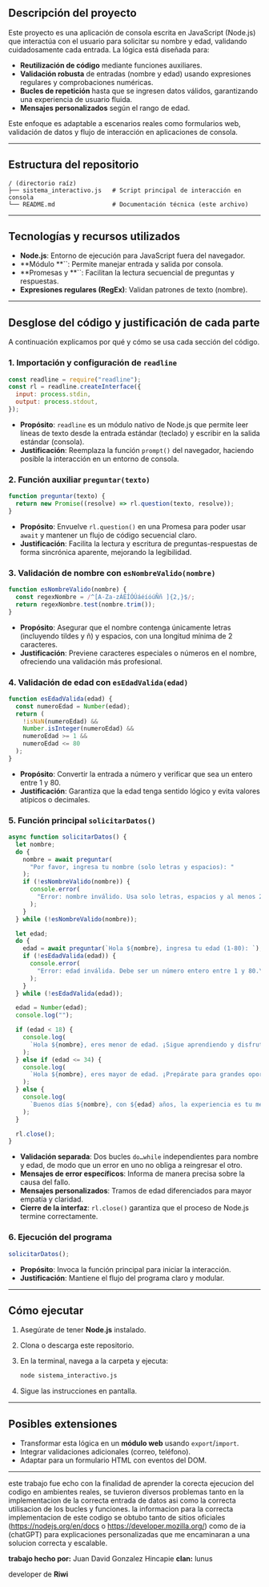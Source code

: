 ## Descripción del proyecto

Este proyecto es una aplicación de consola escrita en JavaScript (Node.js) que interactúa con el usuario para solicitar su nombre y edad, validando cuidadosamente cada entrada. La lógica está diseñada para:

- **Reutilización de código** mediante funciones auxiliares.
- **Validación robusta** de entradas (nombre y edad) usando expresiones regulares y comprobaciones numéricas.
- **Bucles de repetición** hasta que se ingresen datos válidos, garantizando una experiencia de usuario fluida.
- **Mensajes personalizados** según el rango de edad.

Este enfoque es adaptable a escenarios reales como formularios web, validación de datos y flujo de interacción en aplicaciones de consola.

---

## Estructura del repositorio

```
/ (directorio raíz)
├── sistema_interactivo.js   # Script principal de interacción en consola
└── README.md                # Documentación técnica (este archivo)
```

---

## Tecnologías y recursos utilizados

- **Node.js**: Entorno de ejecución para JavaScript fuera del navegador.
- \*\*Módulo \*\*\`\`: Permite manejar entrada y salida por consola.
- \*\*Promesas y \*\*\`\`: Facilitan la lectura secuencial de preguntas y respuestas.
- **Expresiones regulares (RegEx)**: Validan patrones de texto (nombre).

---

## Desglose del código y justificación de cada parte

A continuación explicamos por qué y cómo se usa cada sección del código.

### 1. Importación y configuración de `readline`

```js
const readline = require("readline");
const rl = readline.createInterface({
  input: process.stdin,
  output: process.stdout,
});
```

- **Propósito**: `readline` es un módulo nativo de Node.js que permite leer líneas de texto desde la entrada estándar (teclado) y escribir en la salida estándar (consola).
- **Justificación**: Reemplaza la función `prompt()` del navegador, haciendo posible la interacción en un entorno de consola.

### 2. Función auxiliar `preguntar(texto)`

```js
function preguntar(texto) {
  return new Promise((resolve) => rl.question(texto, resolve));
}
```

- **Propósito**: Envuelve `rl.question()` en una Promesa para poder usar `await` y mantener un flujo de código secuencial claro.
- **Justificación**: Facilita la lectura y escritura de preguntas-respuestas de forma sincrónica aparente, mejorando la legibilidad.

### 3. Validación de nombre con `esNombreValido(nombre)`

```js
function esNombreValido(nombre) {
  const regexNombre = /^[A-Za-zÁÉÍÓÚáéíóúÑñ ]{2,}$/;
  return regexNombre.test(nombre.trim());
}
```

- **Propósito**: Asegurar que el nombre contenga únicamente letras (incluyendo tildes y ñ) y espacios, con una longitud mínima de 2 caracteres.
- **Justificación**: Previene caracteres especiales o números en el nombre, ofreciendo una validación más profesional.

### 4. Validación de edad con `esEdadValida(edad)`

```js
function esEdadValida(edad) {
  const numeroEdad = Number(edad);
  return (
    !isNaN(numeroEdad) &&
    Number.isInteger(numeroEdad) &&
    numeroEdad >= 1 &&
    numeroEdad <= 80
  );
}
```

- **Propósito**: Convertir la entrada a número y verificar que sea un entero entre 1 y 80.
- **Justificación**: Garantiza que la edad tenga sentido lógico y evita valores atípicos o decimales.

### 5. Función principal `solicitarDatos()`

```js
async function solicitarDatos() {
  let nombre;
  do {
    nombre = await preguntar(
      "Por favor, ingresa tu nombre (solo letras y espacios): "
    );
    if (!esNombreValido(nombre)) {
      console.error(
        "Error: nombre inválido. Usa solo letras, espacios y al menos 2 caracteres.\n"
      );
    }
  } while (!esNombreValido(nombre));

  let edad;
  do {
    edad = await preguntar(`Hola ${nombre}, ingresa tu edad (1-80): `);
    if (!esEdadValida(edad)) {
      console.error(
        "Error: edad inválida. Debe ser un número entero entre 1 y 80.\n"
      );
    }
  } while (!esEdadValida(edad));

  edad = Number(edad);
  console.log("");

  if (edad < 18) {
    console.log(
      `Hola ${nombre}, eres menor de edad. ¡Sigue aprendiendo y disfrutando del código!`
    );
  } else if (edad <= 34) {
    console.log(
      `Hola ${nombre}, eres mayor de edad. ¡Prepárate para grandes oportunidades en el mundo de la programación!`
    );
  } else {
    console.log(
      `Buenos días ${nombre}, con ${edad} años, la experiencia es tu mejor aliada en el aprendizaje.`
    );
  }

  rl.close();
}
```

- **Validación separada**: Dos bucles `do…while` independientes para nombre y edad, de modo que un error en uno no obliga a reingresar el otro.
- **Mensajes de error específicos**: Informa de manera precisa sobre la causa del fallo.
- **Mensajes personalizados**: Tramos de edad diferenciados para mayor empatía y claridad.
- **Cierre de la interfaz**: `rl.close()` garantiza que el proceso de Node.js termine correctamente.

### 6. Ejecución del programa

```js
solicitarDatos();
```

- **Propósito**: Invoca la función principal para iniciar la interacción.
- **Justificación**: Mantiene el flujo del programa claro y modular.

---

## Cómo ejecutar

1. Asegúrate de tener **Node.js** instalado.

2. Clona o descarga este repositorio.

3. En la terminal, navega a la carpeta y ejecuta:

   ```bash
   node sistema_interactivo.js
   ```

4. Sigue las instrucciones en pantalla.

---

## Posibles extensiones

- Transformar esta lógica en un **módulo web** usando `export`/`import`.
- Integrar validaciones adicionales (correo, teléfono).
- Adaptar para un formulario HTML con eventos del DOM.

---

este trabajo fue echo con la finalidad de aprender la corecta ejecucion del codigo en ambientes reales, se tuvieron diversos problemas tanto en la implementacion de la correcta entrada de datos asi como la correcta utilisacion de los bucles y funciones.
la informacion para la correcta implementacion de este codigo se obtubo tanto de sitios oficiales (https://nodejs.org/en/docs o https://developer.mozilla.org/) como de ia (chatGPT) para explicaciones personalizadas que me encaminaran a una solucion correcta y escalable.

**trabajo hecho por:** Juan David Gonzalez Hincapie
**clan:** lunus

developer de **Riwi**
